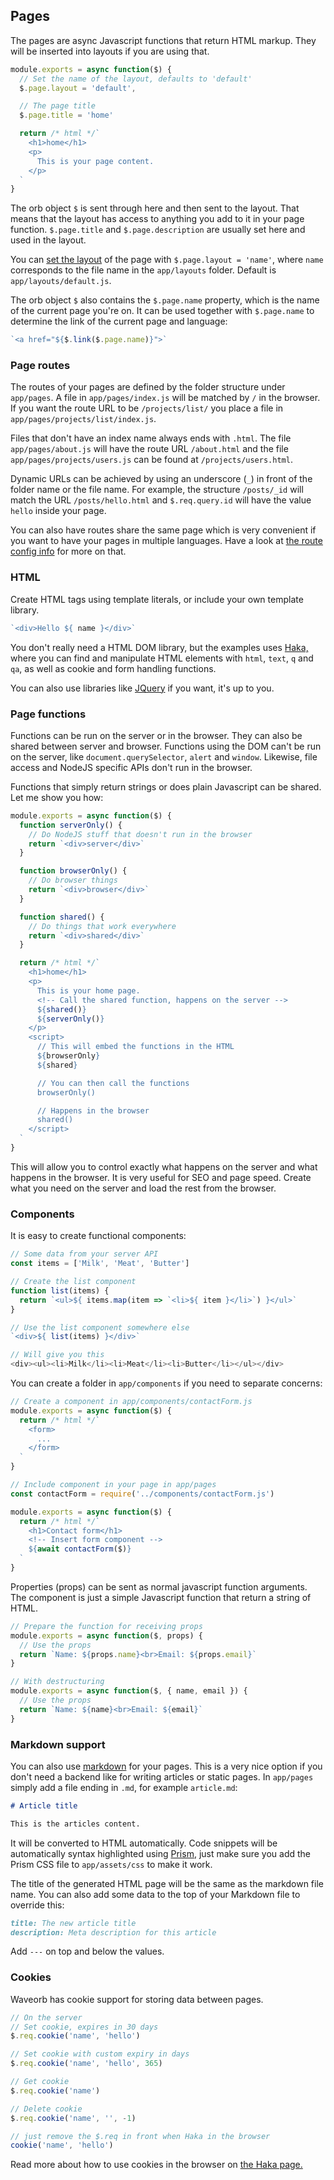 ## Pages

The pages are async Javascript functions that return HTML markup. They will be inserted into layouts if you are using that.

```js
module.exports = async function($) {
  // Set the name of the layout, defaults to 'default'
  $.page.layout = 'default',

  // The page title
  $.page.title = 'home'

  return /* html */`
    <h1>home</h1>
    <p>
      This is your page content.
    </p>
  `
}
```
The orb object `$` is sent through here and then sent to the layout. That means that the layout has access to anything you add to it in your page function. `$.page.title` and `$.page.description` are usually set here and used in the layout.

You can [set the layout](/doc/layout.html) of the page with `$.page.layout = 'name'`, where `name` corresponds to the file name in the `app/layouts` folder. Default is `app/layouts/default.js`.

The orb object `$` also contains the `$.page.name` property, which is the name of the current page you're on. It can be used together with `$.page.name` to determine the link of the current page and language:
```js
`<a href="${$.link($.page.name)}">`
```

### Page routes

The routes of your pages are defined by the folder structure under `app/pages`. A file in `app/pages/index.js` will be matched by `/` in the browser. If you want the route URL to be `/projects/list/` you place a file in `app/pages/projects/list/index.js`.

Files that don't have an index name always ends with `.html`. The file `app/pages/about.js` will have the route URL `/about.html` and the file `app/pages/projects/users.js` can be found at `/projects/users.html`.

Dynamic URLs can be achieved by using an underscore (`_`) in front of the folder name or the file name. For example, the structure `/posts/_id` will match the URL `/posts/hello.html` and `$.req.query.id` will have the value `hello` inside your page.

You can also have routes share the same page which is very convenient if you want to have your pages in multiple languages. Have a look at [the route config info](/doc/locales.html#route-config) for more on that.

### HTML
Create HTML tags using template literals, or include your own template library.
```js
`<div>Hello ${ name }</div>`
```

You don't really need a HTML DOM library, but the examples uses [Haka,](/doc/haka.html) where you can find and manipulate HTML elements with `html`, `text`, `q` and `qa`, as well as cookie and form handling functions.

You can also use libraries like [JQuery](https://jquery.com) if you want, it's up to you.

### Page functions

Functions can be run on the server or in the browser. They can also be shared between server and browser. Functions using the DOM can't be run on the server, like `document.querySelector`, `alert` and `window`. Likewise, file access and NodeJS specific APIs don't run in the browser.

Functions that simply return strings or does plain Javascript can be shared. Let me show you how:
```js
module.exports = async function($) {
  function serverOnly() {
    // Do NodeJS stuff that doesn't run in the browser
    return `<div>server</div>`
  }

  function browserOnly() {
    // Do browser things
    return `<div>browser</div>`
  }

  function shared() {
    // Do things that work everywhere
    return `<div>shared</div>`
  }

  return /* html */`
    <h1>home</h1>
    <p>
      This is your home page.
      <!-- Call the shared function, happens on the server -->
      ${shared()}
      ${serverOnly()}
    </p>
    <script>
      // This will embed the functions in the HTML
      ${browserOnly}
      ${shared}

      // You can then call the functions
      browserOnly()

      // Happens in the browser
      shared()
    </script>
  `
}
```
This will allow you to control exactly what happens on the server and what happens in the browser. It is very useful for SEO and page speed. Create what you need on the server and load the rest from the browser.

### Components

It is easy to create functional components:
```js
// Some data from your server API
const items = ['Milk', 'Meat', 'Butter']

// Create the list component
function list(items) {
  return `<ul>${ items.map(item => `<li>${ item }</li>`) }</ul>`
}

// Use the list component somewhere else
`<div>${ list(items) }</div>`

// Will give you this
<div><ul><li>Milk</li><li>Meat</li><li>Butter</li></ul></div>
```

You can create a folder in `app/components` if you need to separate concerns:
```js
// Create a component in app/components/contactForm.js
module.exports = async function($) {
  return /* html */`
    <form>
      ...
    </form>
  `
}

// Include component in your page in app/pages
const contactForm = require('../components/contactForm.js')

module.exports = async function($) {
  return /* html */`
    <h1>Contact form</h1>
    <!-- Insert form component -->
    ${await contactForm($)}
  `
}
```
Properties (props) can be sent as normal javascript function arguments. The component is just a simple Javascript function that return a string of HTML.
```js
// Prepare the function for receiving props
module.exports = async function($, props) {
  // Use the props
  return `Name: ${props.name}<br>Email: ${props.email}`
}

// With destructuring
module.exports = async function($, { name, email }) {
  // Use the props
  return `Name: ${name}<br>Email: ${email}`
}
```

### Markdown support

You can also use [markdown](https://github.com/adam-p/markdown-here/wiki/Markdown-Cheatsheet) for your pages. This is a very nice option if you don't need a backend like for writing articles or static pages. In `app/pages` simply add a file ending in `.md`, for example `article.md`:

```markdown
# Article title

This is the articles content.
```

It will be converted to HTML automatically. Code snippets will be automatically syntax highlighted using [Prism](https://prismjs.com), just make sure you add the Prism CSS file to `app/assets/css` to make it work.

The title of the generated HTML page will be the same as the markdown file name. You can also add some data to the top of your Markdown file to override this:
```markdown
title: The new article title
description: Meta description for this article
```

Add `---` on top and below the values.

### Cookies
Waveorb has cookie support for storing data between pages.
```js
// On the server
// Set cookie, expires in 30 days
$.req.cookie('name', 'hello')

// Set cookie with custom expiry in days
$.req.cookie('name', 'hello', 365)

// Get cookie
$.req.cookie('name')

// Delete cookie
$.req.cookie('name', '', -1)

// just remove the $.req in front when Haka in the browser
cookie('name', 'hello')
```

Read more about how to use cookies in the browser on [the Haka page.](/doc/haka.html#cookies)
